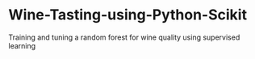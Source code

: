 # Wine-Tasting-using-Python-Scikit
Training and tuning a random forest for wine quality using supervised learning
